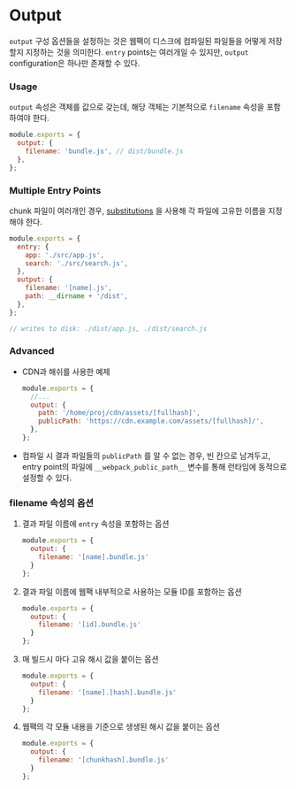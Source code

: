 # Output

`output` 구성 옵션들을 설정하는 것은 웹팩이 디스크에 컴파일된 파일들을 어떻게 저장할지 지정하는 것을 의미한다. `entry` points는 여러개일 수 있지만, `output` configuration은 하나만 존재할 수 있다.



### Usage

`output` 속성은 객체를 값으로 갖는데, 해당 객체는 기본적으로 `filename` 속성을 포함하여야 한다.

```js
module.exports = {
  output: {
    filename: 'bundle.js', // dist/bundle.js
  },
};
```



### Multiple Entry Points

chunk 파일이 여러개인 경우,  [substitutions](https://webpack.js.org/configuration/output/#outputfilename) 을 사용해 각 파일에 고유한 이름을 지정해야 한다.

```js
module.exports = {
  entry: {
    app: './src/app.js',
    search: './src/search.js',
  },
  output: {
    filename: '[name].js',
    path: __dirname + '/dist',
  },
};

// writes to disk: ./dist/app.js, ./dist/search.js
```



### Advanced

- CDN과 해쉬를 사용한 예제

  ```js
  module.exports = {
    //...
    output: {
      path: '/home/proj/cdn/assets/[fullhash]',
      publicPath: 'https://cdn.example.com/assets/[fullhash]/',
    },
  };
  ```

- 컴파일 시 결과 파일들의 `publicPath` 를 알 수 없는 경우, 빈 칸으로 남겨두고, entry point의 파일에 `__webpack_public_path__` 변수를 통해 런타임에 동적으로 설정할 수 있다.



### filename 속성의 옵션

1. 결과 파일 이름에 `entry` 속성을 포함하는 옵션

   ```js
   module.exports = {
     output: {
       filename: '[name].bundle.js'
     }
   };
   ```

   

2. 결과 파일 이름에 웹팩 내부적으로 사용하는 모듈 ID를 포함하는 옵션

   ```js
   module.exports = {
     output: {
       filename: '[id].bundle.js'
     }
   };
   ```

   

3. 매 빌드시 마다 고유 해시 값을 붙이는 옵션

   ```js
   module.exports = {
     output: {
       filename: '[name].[hash].bundle.js'
     }
   };
   ```

   

4. 웹팩의 각 모듈 내용을 기준으로 생생된 해시 값을 붙이는 옵션

   ```js
   module.exports = {
     output: {
       filename: '[chunkhash].bundle.js'
     }
   };
   ```

   